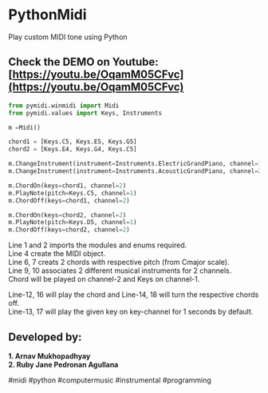 # PythonMidi  
 Play custom MIDI tone using Python    
  
## Check the DEMO on Youtube: [https://youtu.be/OqamM05CFvc](https://youtu.be/OqamM05CFvc)  
   
```python
from pymidi.winmidi import Midi
from pymidi.values import Keys, Instruments

m =Midi()

chord1 = [Keys.C5, Keys.E5, Keys.G5]
chord2 = [Keys.E4, Keys.G4, Keys.C5]

m.ChangeInstrument(instrument=Instruments.ElectricGrandPiano, channel=1)
m.ChangeInstrument(instrument=Instruments.AcousticGrandPiano, channel=2)

m.ChordOn(keys=chord1, channel=2)
m.PlayNote(pitch=Keys.C5, channel=1)
m.ChordOff(keys=chord1, channel=2)

m.ChordOn(keys=chord2, channel=2)
m.PlayNote(pitch=Keys.D5, channel=1)
m.ChordOff(keys=chord2, channel=2)
```  
  
Line 1 and 2 imports the modules and enums required.  
Line 4 create the MIDI object.  
Line 6, 7 creats 2 chords with respective pitch (from Cmajor scale).  
Line 9, 10 associates 2 different musical instruments for 2 channels.  
Chord will be played on channel-2 and Keys on channel-1.  
  
Line-12, 16 will play the chord and Line-14, 18 will turn the respective chords off.  
Line-13, 17 will play the given key on key-channel for 1 seconds by default.  
  
  
## Developed by:
**1. Arnav Mukhopadhyay**  
**2. Ruby Jane Pedronan Agullana**  

    
#midi #python #computermusic #instrumental #programming  
